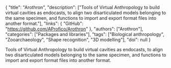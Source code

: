 {
  "title": "Arothron",
  "description": ["Tools of Virtual Anthropology to build virtual cavities as endocasts, to align two disarticulated models belonging to the same specimen, and functions to import and export format files into another format."],
  "links": {
    "GitHub": "https://github.com/AProfico/Arothron"
  },
  "authors": ["Arothron"],
  "categories": ["Packages and libraries"],
  "tags": ["Biological anthropology", "Zooarchaeology", "Shape recognition", "3D modelling"],
  "doi": null
}

<!-- Generated by csv2md.R – do not edit by hand -->

Tools of Virtual Anthropology to build virtual cavities as endocasts, to align two disarticulated models belonging to the same specimen, and functions to import and export format files into another format.